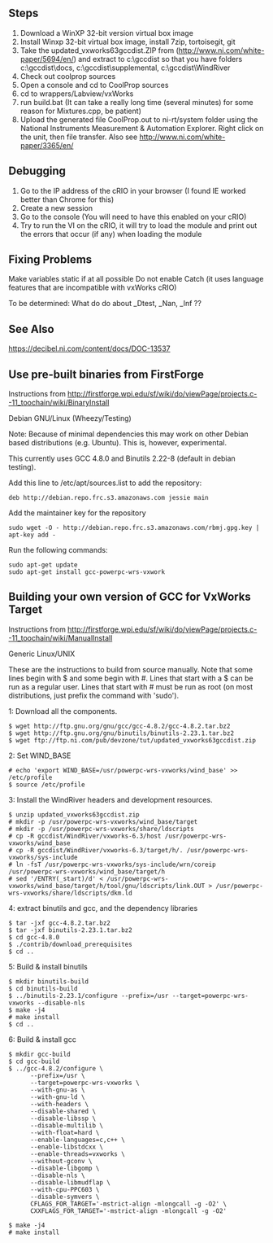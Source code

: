 Steps
-----

1. Download a WinXP 32-bit version virtual box image
2. Install Winxp 32-bit virtual box image, install 7zip, tortoisegit, git
3. Take the updated_vxworks63gccdist.ZIP from (http://www.ni.com/white-paper/5694/en/) and extract to c:\\gccdist so that you have folders c:\\gccdist\\docs, c:\\gccdist\\supplemental, c:\\gccdist\\WindRiver
4. Check out coolprop sources
5. Open a console and cd to CoolProp sources
6. cd to wrappers/Labview/vxWorks
7. run build.bat (It can take a really long time (several minutes) for some reason for Mixtures.cpp, be patient)
8. Upload the generated file CoolProp.out to ni-rt/system folder using the National Instruments Measurement & Automation Explorer.  Right click on the unit, then file transfer. Also see http://www.ni.com/white-paper/3365/en/

Debugging
---------
1. Go to the IP address of the cRIO in your browser (I found IE worked better than Chrome for this)
2. Create a new session
3. Go to the console (You will need to have this enabled on your cRIO)
4. Try to run the VI on the cRIO, it will try to load the module and print out the errors that occur (if any) when loading the module

Fixing Problems
---------------
Make variables static if at all possible
Do not enable Catch (it uses language features that are incompatible with vxWorks cRIO)

To be determined: What do do about _Dtest, _Nan, _Inf ??

See Also
--------
https://decibel.ni.com/content/docs/DOC-13537

Use pre-built binaries from FirstForge
--------------------------------------

Instructions from http://firstforge.wpi.edu/sf/wiki/do/viewPage/projects.c--11_toochain/wiki/BinaryInstall

Debian GNU/Linux (Wheezy/Testing)

Note: Because of minimal dependencies this may work on other Debian based distributions (e.g. Ubuntu). This is, however, experimental.

This currently uses GCC 4.8.0 and Binutils 2.22-8 (default in debian testing).

Add this line to /etc/apt/sources.list to add the repository:

```
deb http://debian.repo.frc.s3.amazonaws.com jessie main
```

Add the maintainer key for the repository

```
sudo wget -O - http://debian.repo.frc.s3.amazonaws.com/rbmj.gpg.key | apt-key add -
```

Run the following commands:

```
sudo apt-get update
sudo apt-get install gcc-powerpc-wrs-vxwork
```

Building your own version of GCC for VxWorks Target
---------------------------------------------------

Instructions from http://firstforge.wpi.edu/sf/wiki/do/viewPage/projects.c--11_toochain/wiki/ManualInstall

Generic Linux/UNIX

These are the instructions to build from source manually. Note that some lines begin with $ and some begin with #. Lines that start with a $ can be run as a regular user. Lines that start with # must be run as root (on most distributions, just prefix the command with 'sudo').

1: Download all the components.

```
$ wget http://ftp.gnu.org/gnu/gcc/gcc-4.8.2/gcc-4.8.2.tar.bz2
$ wget http://ftp.gnu.org/gnu/binutils/binutils-2.23.1.tar.bz2
$ wget ftp://ftp.ni.com/pub/devzone/tut/updated_vxworks63gccdist.zip
```

2: Set WIND_BASE

```
# echo 'export WIND_BASE=/usr/powerpc-wrs-vxworks/wind_base' >> /etc/profile
$ source /etc/profile
```

3: Install the WindRiver headers and development resources.

```
$ unzip updated_vxworks63gccdist.zip
# mkdir -p /usr/powerpc-wrs-vxworks/wind_base/target
# mkdir -p /usr/powerpc-wrs-vxworks/share/ldscripts
# cp -R gccdist/WindRiver/vxworks-6.3/host /usr/powerpc-wrs-vxworks/wind_base
# cp -R gccdist/WindRiver/vxworks-6.3/target/h/. /usr/powerpc-wrs-vxworks/sys-include
# ln -fsT /usr/powerpc-wrs-vxworks/sys-include/wrn/coreip /usr/powerpc-wrs-vxworks/wind_base/target/h
# sed '/ENTRY(_start)/d' < /usr/powerpc-wrs-vxworks/wind_base/target/h/tool/gnu/ldscripts/link.OUT > /usr/powerpc-wrs-vxworks/share/ldscripts/dkm.ld
```

4: extract binutils and gcc, and the dependency libraries

```
$ tar -jxf gcc-4.8.2.tar.bz2
$ tar -jxf binutils-2.23.1.tar.bz2
$ cd gcc-4.8.0
$ ./contrib/download_prerequisites
$ cd ..
```

5: Build & install binutils

```
$ mkdir binutils-build
$ cd binutils-build
$ ../binutils-2.23.1/configure --prefix=/usr --target=powerpc-wrs-vxworks --disable-nls
$ make -j4
# make install
$ cd ..
```

6: Build & install gcc

```
$ mkdir gcc-build
$ cd gcc-build
$ ../gcc-4.8.2/configure \
      --prefix=/usr \
      --target=powerpc-wrs-vxworks \
      --with-gnu-as \
      --with-gnu-ld \
      --with-headers \
      --disable-shared \
      --disable-libssp \
      --disable-multilib \
      --with-float=hard \
      --enable-languages=c,c++ \
      --enable-libstdcxx \
      --enable-threads=vxworks \
      --without-gconv \
      --disable-libgomp \
      --disable-nls \
      --disable-libmudflap \
      --with-cpu-PPC603 \
      --disable-symvers \
      CFLAGS_FOR_TARGET='-mstrict-align -mlongcall -g -O2' \
      CXXFLAGS_FOR_TARGET='-mstrict-align -mlongcall -g -O2'
  
$ make -j4
# make install
```

